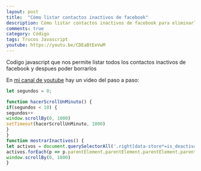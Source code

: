 ```yaml
---
layout: post
title:  "Cómo listar contactos inactivos de facebook"
description: Cómo listar contactos inactivos de facebook para eliminarlos
comments: true
category: Código 
tags: Trucos Javascript
youtube: https://youtu.be/CDEaBtEeVwM
---
```

Codigo javascript que nos permite listar todos los contactos inactivos de facebook y despues poder borrarlos

En <a target="_blank" href="{{ page.youtube }}">mi canal de youtube</a> hay un video del paso a paso:

```javascript
let segundos = 0;

function hacerScrollUnMinuto() {
if(segundos < 10) {
segundos++
window.scrollBy(0, 1000)
setTimeout(hacerScrollUnMinuto, 1000)
}
}
function mostrarInactivos() {
let activos = document.querySelectorAll('.right[data-store*=is_deactivated\\"\\:false')
activos.forEach(p => p.parentElement.parentElement.parentElement.parentElement.remove())
window.scrollBy(0, 1000)
}
```
